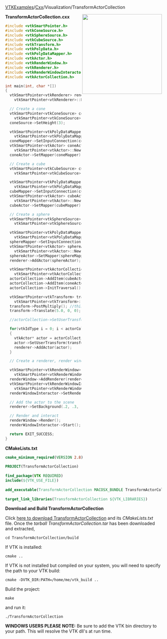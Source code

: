 [VTKExamples](Home)/[Cxx](Cxx)/Visualization/TransformActorCollection

<img align="right" src="https://github.com/lorensen/VTKExamples/raw/master/Testing/Baseline/Visualization/TestTransformActorCollection.png" width="256" />

**TransformActorCollection.cxx**
```c++
#include <vtkSmartPointer.h>
#include <vtkConeSource.h>
#include <vtkSphereSource.h>
#include <vtkCubeSource.h>
#include <vtkTransform.h>
#include <vtkPolyData.h>
#include <vtkPolyDataMapper.h>
#include <vtkActor.h>
#include <vtkRenderWindow.h>
#include <vtkRenderer.h>
#include <vtkRenderWindowInteractor.h>
#include <vtkActorCollection.h>

int main(int, char *[])
{
  vtkSmartPointer<vtkRenderer> renderer =
    vtkSmartPointer<vtkRenderer>::New();

  // Create a cone
  vtkSmartPointer<vtkConeSource> coneSource =
    vtkSmartPointer<vtkConeSource>::New();
  coneSource->SetHeight(3);

  vtkSmartPointer<vtkPolyDataMapper> coneMapper =
    vtkSmartPointer<vtkPolyDataMapper>::New();
  coneMapper->SetInputConnection(coneSource->GetOutputPort());
  vtkSmartPointer<vtkActor> coneActor =
    vtkSmartPointer<vtkActor>::New();
  coneActor->SetMapper(coneMapper);

  // Create a cube
  vtkSmartPointer<vtkCubeSource> cubeSource =
    vtkSmartPointer<vtkCubeSource>::New();

  vtkSmartPointer<vtkPolyDataMapper> cubeMapper =
    vtkSmartPointer<vtkPolyDataMapper>::New();
  cubeMapper->SetInputConnection(cubeSource->GetOutputPort());
  vtkSmartPointer<vtkActor> cubeActor =
    vtkSmartPointer<vtkActor>::New();
  cubeActor->SetMapper(cubeMapper);

  // Create a sphere
  vtkSmartPointer<vtkSphereSource> sphereSource =
    vtkSmartPointer<vtkSphereSource>::New();

  vtkSmartPointer<vtkPolyDataMapper> sphereMapper =
    vtkSmartPointer<vtkPolyDataMapper>::New();
  sphereMapper->SetInputConnection(sphereSource->GetOutputPort());
  vtkSmartPointer<vtkActor> sphereActor =
    vtkSmartPointer<vtkActor>::New();
  sphereActor->SetMapper(sphereMapper);
  renderer->AddActor(sphereActor);

  vtkSmartPointer<vtkActorCollection> actorCollection =
    vtkSmartPointer<vtkActorCollection>::New();
  actorCollection->AddItem(cubeActor);
  actorCollection->AddItem(coneActor);
  actorCollection->InitTraversal();

  vtkSmartPointer<vtkTransform> transform =
    vtkSmartPointer<vtkTransform>::New();
  transform->PostMultiply(); //this is the key line
  transform->Translate(5.0, 0, 0);

  //actorCollection->SetUserTransform(transform);

  for(vtkIdType i = 0; i < actorCollection->GetNumberOfItems(); i++)
  {
    vtkActor* actor = actorCollection->GetNextActor();
    actor->SetUserTransform(transform);
    renderer->AddActor(actor);
  }

  // Create a renderer, render window, and interactor

  vtkSmartPointer<vtkRenderWindow> renderWindow =
    vtkSmartPointer<vtkRenderWindow>::New();
  renderWindow->AddRenderer(renderer);
  vtkSmartPointer<vtkRenderWindowInteractor> renderWindowInteractor =
    vtkSmartPointer<vtkRenderWindowInteractor>::New();
  renderWindowInteractor->SetRenderWindow(renderWindow);

  // Add the actor to the scene
  renderer->SetBackground(.2, .3, .4);

  // Render and interact
  renderWindow->Render();
  renderWindowInteractor->Start();

  return EXIT_SUCCESS;
}
```
**CMakeLists.txt**
```cmake
cmake_minimum_required(VERSION 2.8)
 
PROJECT(TransformActorCollection)
 
find_package(VTK REQUIRED)
include(${VTK_USE_FILE})
 
add_executable(TransformActorCollection MACOSX_BUNDLE TransformActorCollection.cxx)
 
target_link_libraries(TransformActorCollection ${VTK_LIBRARIES})
```

**Download and Build TransformActorCollection**

Click [here to download TransformActorCollection](https://github.com/lorensen/VTKWikiExamplesTarballs/raw/master/TransformActorCollection.tar) and its *CMakeLists.txt* file.
Once the *tarball TransformActorCollection.tar* has been downloaded and extracted,
```
cd TransformActorCollection/build 
```
If VTK is installed:
```
cmake ..
```
If VTK is not installed but compiled on your system, you will need to specify the path to your VTK build:
```
cmake -DVTK_DIR:PATH=/home/me/vtk_build ..
```
Build the project:
```
make
```
and run it:
```
./TransformActorCollection
```
**WINDOWS USERS PLEASE NOTE:** Be sure to add the VTK bin directory to your path. This will resolve the VTK dll's at run time.

